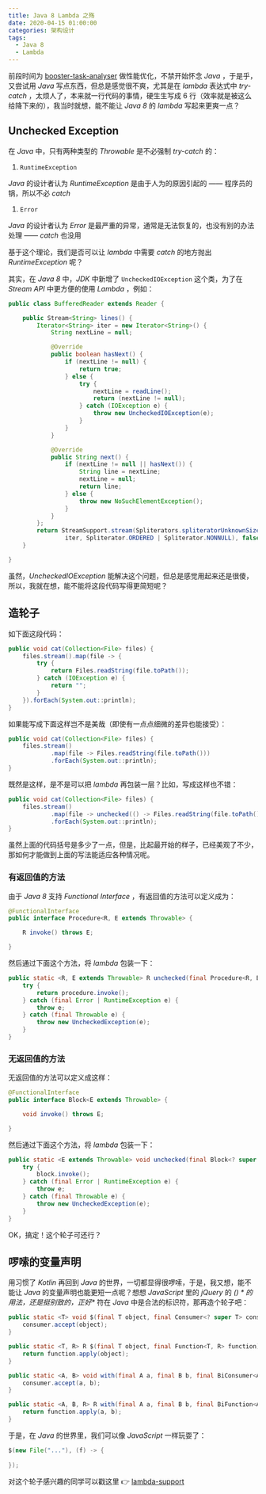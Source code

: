 ```yaml
---
title: Java 8 Lambda 之殇
date: 2020-04-15 01:00:00
categories: 架构设计
tags:
  - Java 8
  - Lambda
---
```


前段时间为 [booster-task-analyser](https://github.com/didi/booster/blob/master/booster-task-analyser) 做性能优化，不禁开始怀念 *Java* ，于是乎，又尝试用 *Java* 写点东西，但总是感觉很不爽，尤其是在 *lambda* 表达式中 *try-catch* ，太烦人了，本来就一行代码的事情，硬生生写成 6 行（效率就是被这么给降下来的），我当时就想，能不能让 *Java 8* 的 *lambda* 写起来更爽一点？

## Unchecked Exception

在 *Java* 中，只有两种类型的 *Throwable* 是不必强制 *try-catch* 的：

1. `RuntimeException`

  *Java* 的设计者认为 *RuntimeException* 是由于人为的原因引起的 —— 程序员的锅，所以不必 *catch*

1. `Error`

  *Java* 的设计者认为 *Error* 是最严重的异常，通常是无法恢复的，也没有别的办法处理 —— *catch* 也没用

基于这个理论，我们是否可以让 *lambda* 中需要 *catch* 的地方抛出 *RuntimeException* 呢？

其实，在 *Java 8* 中，*JDK* 中新增了 `UncheckedIOException` 这个类，为了在 *Stream API* 中更方便的使用 *Lambda* ，例如：

```java
public class BufferedReader extends Reader {

    public Stream<String> lines() {
        Iterator<String> iter = new Iterator<String>() {
            String nextLine = null;

            @Override
            public boolean hasNext() {
                if (nextLine != null) {
                    return true;
                } else {
                    try {
                        nextLine = readLine();
                        return (nextLine != null);
                    } catch (IOException e) {
                        throw new UncheckedIOException(e);
                    }
                }
            }

            @Override
            public String next() {
                if (nextLine != null || hasNext()) {
                    String line = nextLine;
                    nextLine = null;
                    return line;
                } else {
                    throw new NoSuchElementException();
                }
            }
        };
        return StreamSupport.stream(Spliterators.spliteratorUnknownSize(
                iter, Spliterator.ORDERED | Spliterator.NONNULL), false);
    }

}
```

虽然，*UncheckedIOException* 能解决这个问题，但总是感觉用起来还是很傻，所以，我就在想，能不能将这段代码写得更简短呢？

## 造轮子

如下面这段代码：

```java
public void cat(Collection<File> files) {
    files.stream().map(file -> {
        try {
            return Files.readString(file.toPath());
        } catch (IOException e) {
            return "";
        }
    }).forEach(System.out::println);
}
```

如果能写成下面这样岂不是美哉（即使有一点点细微的差异也能接受）：

```java
public void cat(Collection<File> files) {
    files.stream()
            .map(file -> Files.readString(file.toPath()))
            .forEach(System.out::println);
}
```

既然是这样，是不是可以把 *lambda* 再包装一层？比如，写成这样也不错：

```java
public void cat(Collection<File> files) {
    files.stream()
            .map(file -> unchecked(() -> Files.readString(file.toPath())}))
            .forEach(System.out::println);
}
```

虽然上面的代码括号是多少了一点，但是，比起最开始的样子，已经美观了不少，那如何才能做到上面的写法能适应各种情况呢。

### 有返回值的方法

由于 *Java 8* 支持 *Functional Interface* ，有返回值的方法可以定义成为：

```java
@FunctionalInterface
public interface Procedure<R, E extends Throwable> {

    R invoke() throws E;

}
```

然后通过下面这个方法，将 *lambda* 包装一下：

```java
public static <R, E extends Throwable> R unchecked(final Procedure<R, E> procedure) {
    try {
        return procedure.invoke();
    } catch (final Error | RuntimeException e) {
        throw e;
    } catch (final Throwable e) {
        throw new UncheckedException(e);
    }
}
```

### 无返回值的方法

无返回值的方法可以定义成这样：

```java
@FunctionalInterface
public interface Block<E extends Throwable> {

    void invoke() throws E;

}
```

然后通过下面这个方法，将 *lambda* 包装一下：

```java
public static <E extends Throwable> void unchecked(final Block<? super E> block) {
    try {
        block.invoke();
    } catch (final Error | RuntimeException e) {
        throw e;
    } catch (final Throwable e) {
        throw new UncheckedException(e);
    }
}
```

OK，搞定！这个轮子可还行？

## 啰嗦的变量声明

用习惯了 *Kotlin* 再回到 *Java* 的世界，一切都显得很啰嗦，于是，我又想，能不能让 *Java* 的变量声明也能更短一点呢？想想 *JavaScript* 里的 *jQuery* 的 *$()* 的用法，还是挺别致的，正好 *$* 符在 *Java* 中是合法的标识符，那再造个轮子吧：

```java
public static <T> void $(final T object, final Consumer<? super T> consumer) {
    consumer.accept(object);
}

public static <T, R> R $(final T object, final Function<T, R> function) {
    return function.apply(object);
}

public static <A, B> void with(final A a, final B b, final BiConsumer<A, B> consumer) {
    consumer.accept(a, b);
}

public static <A, B, R> R with(final A a, final B b, final BiFunction<A, B, R> function) {
    return function.apply(a, b);
}
```

于是，在 *Java* 的世界里，我们可以像 *JavaScript* 一样玩耍了：

```java
$(new File("..."), (f) -> {
    
});
```

对这个轮子感兴趣的同学可以戳这里 👉 [lambda-support](https://github.com/johnsonlee/lambda-support)
